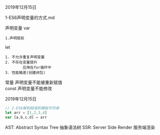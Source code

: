 2019年12月15日

1-ES6声明变量的方式.md

声明变量
var

    1.声明提前
let

    1. 不允许重复声明变量
    2. 不存在变量提升
            应用在for循环中
    3. 性能略差(创建闭包)
常量 声明变量不能被重新赋值    
const
    声明变量不能修改


2019年12月15日

```javascript
// 2-ES6解构赋值和模板字符串
let arr = [1,2,3,4]
var [a,b,c,d] = arr
```

AST: Abstract Syntax Tree 抽象语法树
SSR: Server Side Render 服务端渲染

